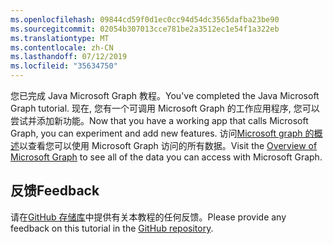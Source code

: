 ```yaml
---
ms.openlocfilehash: 09844cd59f0d1ec0cc94d54dc3565dafba23be90
ms.sourcegitcommit: 02054b307013cce781be2a3512ec1e54f1a322eb
ms.translationtype: MT
ms.contentlocale: zh-CN
ms.lasthandoff: 07/12/2019
ms.locfileid: "35634750"
---
```

<!-- markdownlint-disable MD002 MD041 -->

<span data-ttu-id="dcfb7-101">您已完成 Java Microsoft Graph 教程。</span><span class="sxs-lookup"><span data-stu-id="dcfb7-101">You've completed the Java Microsoft Graph tutorial.</span></span> <span data-ttu-id="dcfb7-102">现在, 您有一个可调用 Microsoft Graph 的工作应用程序, 您可以尝试并添加新功能。</span><span class="sxs-lookup"><span data-stu-id="dcfb7-102">Now that you have a working app that calls Microsoft Graph, you can experiment and add new features.</span></span> <span data-ttu-id="dcfb7-103">访问[Microsoft graph 的概述](/graph/overview)以查看您可以使用 Microsoft Graph 访问的所有数据。</span><span class="sxs-lookup"><span data-stu-id="dcfb7-103">Visit the [Overview of Microsoft Graph](/graph/overview) to see all of the data you can access with Microsoft Graph.</span></span>

## <a name="feedback"></a><span data-ttu-id="dcfb7-104">反馈</span><span class="sxs-lookup"><span data-stu-id="dcfb7-104">Feedback</span></span>

<span data-ttu-id="dcfb7-105">请在[GitHub 存储库](https://github.com/microsoftgraph/msgraph-training-java)中提供有关本教程的任何反馈。</span><span class="sxs-lookup"><span data-stu-id="dcfb7-105">Please provide any feedback on this tutorial in the [GitHub repository](https://github.com/microsoftgraph/msgraph-training-java).</span></span>
